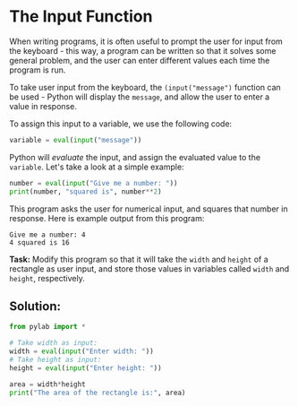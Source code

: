 # The Input Function

When writing programs, it is often useful to prompt the user for input from the keyboard - this way, a program can be written so that it solves some general problem, and the user can enter different values each time the program is run. 

To take user input from the keyboard, the `(input("message")` function can be used - Python will display the `message`, and allow the user to enter a value in response. 

To assign this input to a variable, we use the following code:

```python
variable = eval(input("message"))
```

Python will *evaluate* the input, and assign the evaluated value to the `variable`. Let's take a look at a simple example:
```python
number = eval(input("Give me a number: "))
print(number, "squared is", number**2)
```
This program asks the user for numerical input, and squares that number in response. Here is example output from this program:
```
Give me a number: 4
4 squared is 16
```

**Task:** Modify this program so that it will take the `width` and `height` of a rectangle as user input, and store those values in variables called `width` and `height`, respectively.



## Solution:
```python
from pylab import *

# Take width as input:
width = eval(input("Enter width: "))
# Take height as input:
height = eval(input("Enter height: "))

area = width*height
print("The area of the rectangle is:", area)
```
